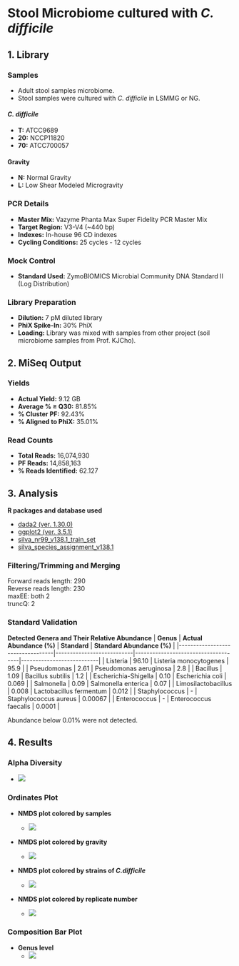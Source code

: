 # Stool Microbiome cultured with _C. difficile_

## 1. Library

### Samples
- Adult stool samples microbiome.
- Stool samples were cultured with _C. difficile_ in LSMMG or NG.
#### _C. difficile_
- **T:** ATCC9689
- **20:** NCCP11820
- **70:** ATCC700057
#### Gravity
- **N:** Normal Gravity
- **L:** Low Shear Modeled Microgravity

### PCR Details
- **Master Mix:** Vazyme Phanta Max Super Fidelity PCR Master Mix
- **Target Region:** V3-V4 (~440 bp)
- **Indexes:** In-house 96 CD indexes
- **Cycling Conditions:** 25 cycles - 12 cycles

### Mock Control
- **Standard Used:** ZymoBIOMICS Microbial Community DNA Standard II (Log Distribution)

### Library Preparation
- **Dilution:** 7 pM diluted library
- **PhiX Spike-In:** 30% PhiX
- **Loading:** Library was mixed with samples from other project (soil microbiome samples from Prof. KJCho).

## 2. MiSeq Output

### Yields
- **Actual Yield:** 9.12 GB
- **Average % ≥ Q30:** 81.85%
- **% Cluster PF:** 92.43%
- **% Aligned to PhiX:** 35.01%

### Read Counts
- **Total Reads:** 16,074,930
- **PF Reads:** 14,858,163
- **% Reads Identified:** 62.127

## 3. Analysis

**R packages and database used**  
- [dada2 (ver. 1.30.0)](https://benjjneb.github.io/dada2/index.html)
- [ggplot2 (ver. 3.5.1)](https://ggplot2.tidyverse.org)
- [silva_nr99_v138.1_train_set](https://zenodo.org/records/4587955)
- [silva_species_assignment_v138.1](https://zenodo.org/records/4587955)

### Filtering/Trimming and Merging

Forward reads length: 290  
Reverse reads length: 230  
maxEE: both 2  
truncQ: 2  

### Standard Validation

**Detected Genera and Their Relative Abundance**
| **Genus**                       | **Actual Abundance (%)** | **Standard**                      | **Standard Abundance (%)** |
|----------------------------------|---------------------------|-------------------------------------|---------------------------|
| Listeria                        | 96.10                     | Listeria monocytogenes             | 95.9                      |
| Pseudomonas                     | 2.61                      | Pseudomonas aeruginosa             | 2.8                       |
| Bacillus                        | 1.09                      | Bacillus subtilis                  | 1.2                       |
| Escherichia-Shigella           | 0.10                      | Escherichia coli                   | 0.069                     |
| Salmonella                      | 0.09                      | Salmonella enterica                | 0.07                      |
| Limosilactobacillus                  | 0.008                      | Lactobacillus fermentum            | 0.012                     |
| Staphylococcus             | -                      | Staphylococcus aureus              | 0.00067                   |
| Enterococcus                               | -                         | Enterococcus faecalis              | 0.0001                    |


Abundance below 0.01% were not detected.  

## 4. Results

### Alpha Diversity
- <img src = "https://github.com/user-attachments/assets/ac1ae62a-3128-4fb4-8c2e-83e217497c01">
### Ordinates Plot ### 
- **NMDS plot colored by samples**
  - <img src = "https://github.com/user-attachments/assets/1dca6fdb-f1c7-4b55-91c9-767c9b555f64">

- **NMDS plot colored by gravity** 
  - <img src = "https://github.com/user-attachments/assets/00778ef5-605c-4023-97f0-daa7fe282670">

- **NMDS plot colored by strains of _C.difficile_**
  - <img src = "https://github.com/user-attachments/assets/3995f55e-428c-45f3-a0ea-514494c06a0b">

- **NMDS plot colored by replicate number**
  - <img src = "https://github.com/user-attachments/assets/7c5a859d-f82a-444e-a2b8-3d90b74922eb">

### Composition Bar Plot ###
- **Genus level**
  - <img src = "https://github.com/user-attachments/assets/e4cc32ba-eed4-44f2-a151-399116a54ceb">
